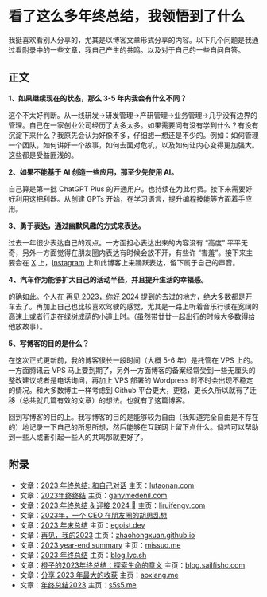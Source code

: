# 看了这么多年终总结，我领悟到了什么

我挺喜欢看别人分享的，尤其是以博客文章形式分享的内容。以下几个问题是我通过看附录中的一些文章，我自己产生的共鸣。以及对于自己的一些自问自答。

## 正文

**1、如果继续现在的状态，那么 3-5 年内我会有什么不同？**

这个不太好判断。从一线研发->研发管理->产研管理->业务管理->几乎没有边界的管理。自己在一家创业公司经历了太多太多。如果需要问有没有学到什么？有没有沉淀下来什么？我原先会认为好像不多，仔细想一想还是不少的。例如：如何管理一个团队，如何讲好一个故事，如何去面对危机，以及如何让内心变得更加强大。这些都是受益匪浅的。

**2、如果不能基于 AI 创造一些应用，那至少先使用 AI。**

自己算是第一批 ChatGPT  Plus 的开通用户。也持续在为此付费。接下来需要好好利用这把利器。从创建 GPTs 开始，在学习语言，提升编程技能等方面着手应用。

**3、勇于表达，通过幽默风趣的方式来表达。**

过去一年很少表达自己的观点。一方面担心表达出来的内容没有 “高度” 平平无奇，另外一方面觉得在朋友圈内表达有时候会放不开，有些许 “害羞”。接下来主要会在 [X](https://twitter.com/searchpcc) 上，[Instagram](https://www.instagram.com/search_pcc/) 上和此博客上来踊跃表达，留下属于自己的声音。

**4、汽车作为能够扩大自己的活动半径，并且提升生活的幸福感。**

的确如此。个人在 [再见 2023，你好 2024](https://searchpcc.com/posts/20240101_bye2023hello2024/) 提到的去过的地方，绝大多数都是开车去了。再加上自己也比较喜欢驾驶的感觉，尤其是一路上听着音乐行驶在宽阔的高速上或者行走在绿树成荫的小道上时。（虽然带廿廿一起出行的时候大多数得给他放故事）。

**5、写博客的目的是什么？**

在这次正式更新前，我的博客很长一段时间（大概 5-6 年）是托管在 VPS 上的。一方面腾讯云 VPS 马上要到期了，另外一方面博客的备案经常受到一些无厘头的整改建议或者是电话询问，再加上 VPS 部署的 Wordpress 时不时会出现不稳定的情况。和大多数博主一样考虑到 Github 平台更大，更稳，更长久所以就有了迁移（总共就几篇有效的文章）的想法。也就有了这篇博客。

回到写博客的目的上。我写博客的目的是能够较为自由（我知道完全自由是不存在的）地记录一下自己的所思所想，然后能够在互联网上留下点什么。倘若可以帮助到一些人或者引起一些人的共鸣那就更好了。

## 附录

- 文章：[2023 年终总结: 和自己对话](https://lutaonan.com/blog/2023-summary/) 主页：[lutaonan.com](lutaonan.com)
- 文章：[2023年终终结](https://ganymedenil.com/2023/12/25/2023-summary.html) 主页：[ganymedenil.com](ganymedenil.com)
- 文章：[2023 年终总结 & 迎接 2024 🎉](https://liruifengv.com/posts/2023-year-end-summary/) 主页：[liruifengv.com](liruifengv.com)
- 文章：[2023年，一个 CEO 在朋友圈的胡思乱想](https://mp.weixin.qq.com/s/bW51jyETv20r3p6E1_zUZg)
- 文章：[2023 年末总结](https://egoist.dev/2023-review) 主页：[egoist.dev](https://egoist.dev/)
- 文章：[再见，我的2023](https://zhaohongxuan.github.io/2023/12/27/2023-review/) 主页：[zhaohongxuan.github.io](zhaohongxuan.github.io)
- 文章：[2023 year-end summary](https://missuo.me/posts/summary-2023/) 主页：[missuo.me](missuo.me)
- 文章：[2023 年终总结](https://blog.lyc.sh/2023-annual-report/) 主页：[blog.lyc.sh](blog.lyc.sh)
- 文章：[橙子的2023年终总结：探索生命的意义](https://blog.sailfishc.com/2023End) 主页：[blog.sailfishc.com](blog.sailfishc.com)
- 文章：[分享 2023 年最大的收获](https://aoxiang.me/30/12/2023/the-end-of-2023/) 主页：[aoxiang.me](aoxiang.me)
- 文章：[年终总结2023](https://s5s5.me/4164) 主页：[s5s5.me](s5s5.me)

